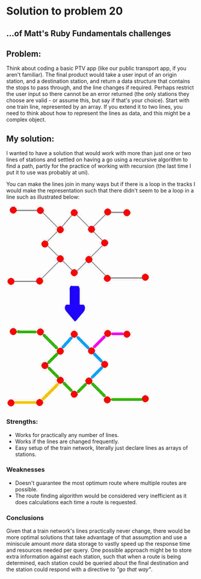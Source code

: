 # Solution to problem 20
## ...of Matt's Ruby Fundamentals challenges

## Problem:

Think about coding a basic PTV app (like our public transport app, if you aren't familiar). The final product would take a user input of an origin station, and a destination station, and return a data structure that contains the stops to pass through, and the line changes if required. Perhaps restrict the user input so there cannot be an error returned (the only stations they choose are valid - or assume this, but say if that's your choice). Start with one train line, represented by an array. If you extend it to two lines, you need to think about how to represent the lines as data, and this might be a complex object. 

## My solution:

I wanted to have a solution that would work with more than just one or two lines of stations and settled on having a go using a recursive algorithm to find a path, partly for the practice of working with recursion (the last time I put it to use was probably at uni).

You can make the lines join in many ways but if there is a loop in the tracks I would make the representation such that there didn't seem to be a loop in a line such as illustrated below:

![Metro map with lines declared with colours](/metro-no-loop.jpg)

### Strengths:

* Works for practically any number of lines.
* Works if the lines are changed frequently.
* Easy setup of the train network, literally just declare lines as arrays of stations.

### Weaknesses

* Doesn't guarantee the most optimum route where multiple routes are possible.
* The route finding algorithm would be considered very inefficient as it does calculations each time a route is requested.

### Conclusions

Given that a train network's lines practically never change, there would be more optimal solutions that take advantage of that assumption and use a miniscule amount *more* data storage to vastly speed up the response time and resources needed per query. One possible approach might be to store extra information against each station, such that when a route is being determined, each station could be queried about the final destination and the station could respond with a directive to *"go that way"*.
